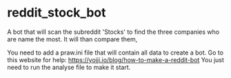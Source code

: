 # reddit_stock_bot
A bot that will scan the subreddit 'Stocks' to find the three companies who are name the most. It will than compare them,

You need to add a praw.ini file that will contain all data to create a bot. Go to this website for help: https://yojji.io/blog/how-to-make-a-reddit-bot
You just need to run the analyse file to make it start.
